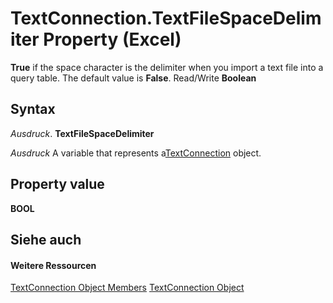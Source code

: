 
# TextConnection.TextFileSpaceDelimiter Property (Excel)

 **True** if the space character is the delimiter when you import a text file into a query table. The default value is **False**. Read/Write **Boolean**


## Syntax

 _Ausdruck_. **TextFileSpaceDelimiter**

 _Ausdruck_ A variable that represents a[TextConnection](21d04d46-3940-642b-a0fb-8e7c3fafc749.md) object.


## Property value

 **BOOL**


## Siehe auch


#### Weitere Ressourcen


[TextConnection Object Members](http://msdn.microsoft.com/library/6c3c1c87-9b23-f26f-376e-98acaca025e7%28Office.15%29.aspx)
[TextConnection Object](21d04d46-3940-642b-a0fb-8e7c3fafc749.md)